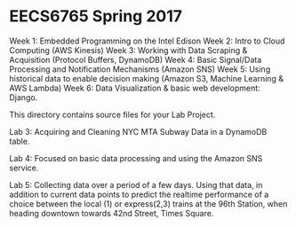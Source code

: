 # EECS6765 Spring 2017

Week 1: Embedded Programming on the Intel Edison
Week 2: Intro to Cloud Computing (AWS Kinesis)
Week 3: Working with Data Scraping & Acquisition (Protocol Buffers, DynamoDB)
Week 4: Basic Signal/Data Processing and Notification Mechanisms (Amazon SNS)
Week 5: Using historical data to enable decision making (Amazon S3, Machine Learning & AWS Lambda)
Week 6: Data Visualization & basic web development: Django.

This directory contains source files for your Lab Project.

Lab 3: Acquiring and Cleaning NYC MTA Subway Data in a DynamoDB table.

Lab 4: Focused on basic data processing and using the Amazon SNS service.

Lab 5: Collecting data over a period of a few days. Using that data, in addition to current data points to predict the realtime 
performance of a choice between the local (1) or express(2,3) trains at the 96th Station, when heading downtown towards 42nd Street, 
Times Square.
